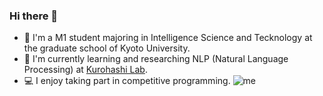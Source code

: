 ### Hi there 👋
- 🏫 I'm a M1 student majoring in Intelligence Science and Tecknology at the graduate school of Kyoto University.
- 🌱 I'm currently learning and researching NLP (Natural Language Processing) at [Kurohashi Lab](https://nlp.ist.i.kyoto-u.ac.jp/).
- 💻 I enjoy taking part in competitive programming. ![me](https://badgen.org/img/atcoder/shinichi1729/rating/algorithm?style=flat)

<!--
**shinichi1729/shinichi1729** is a ✨ _special_ ✨ repository because its `README.md` (this file) appears on your GitHub profile.

Here are some ideas to get you started:

- 🔭 I’m currently working on ...
- 🌱 I’m currently learning ...
- 👯 I’m looking to collaborate on ...
- 🤔 I’m looking for help with ...
- 💬 Ask me about ...
- 📫 How to reach me: ...
- 😄 Pronouns: ...
- ⚡ Fun fact: ...
-->
